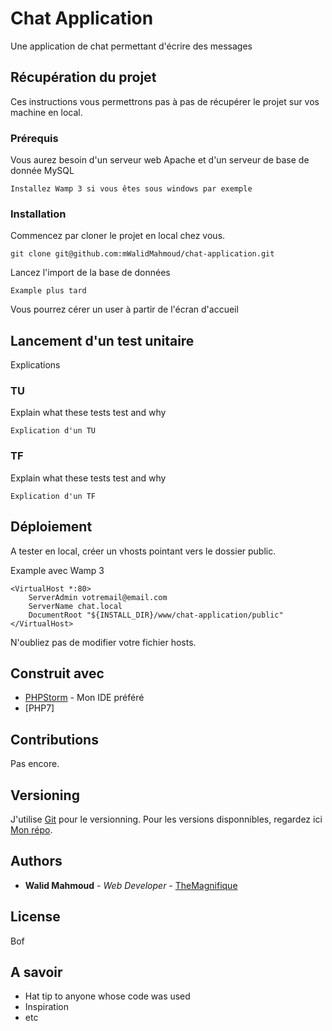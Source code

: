 # Chat Application

Une application de chat permettant d'écrire des messages

## Récupération du projet

Ces instructions vous permettrons pas à pas de récupérer le projet sur vos machine en local.

### Prérequis

Vous aurez besoin d'un serveur web Apache et d'un serveur de base de donnée MySQL

```
Installez Wamp 3 si vous êtes sous windows par exemple
```

### Installation

Commencez par cloner le projet en local chez vous.


```
git clone git@github.com:mWalidMahmoud/chat-application.git
```

Lancez l'import de la base de données

```
Example plus tard
```

Vous pourrez cérer un user à partir de l'écran d'accueil

## Lancement d'un test unitaire

Explications

### TU

Explain what these tests test and why

```
Explication d'un TU
```

### TF

Explain what these tests test and why

```
Explication d'un TF
```

## Déploiement

A tester en local, créer un vhosts pointant vers le dossier public.

Example avec Wamp 3

```
<VirtualHost *:80>
    ServerAdmin votremail@email.com
    ServerName chat.local
    DocumentRoot "${INSTALL_DIR}/www/chat-application/public"
</VirtualHost>
```

N'oubliez pas de modifier votre fichier hosts.

## Construit avec

* [PHPStorm](https://www.jetbrains.com/phpstorm/) - Mon IDE préféré
* [PHP7]

## Contributions

Pas encore.

## Versioning

J'utilise [Git](https://git-scm.com/) pour le versionning. Pour les versions disponnibles, regardez ici [Mon répo](https://github.com/your/project/tags). 

## Authors

* **Walid Mahmoud** - *Web Developer* - [TheMagnifique](https://github.com/mWalidMahmoud)


## License

Bof

## A savoir

* Hat tip to anyone whose code was used
* Inspiration
* etc
